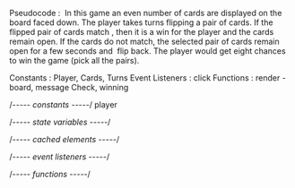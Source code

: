 Pseudocode :
 In this game an even number of cards are displayed on the board faced down. The player takes turns flipping a pair of cards.
If the flipped pair of cards match , then it is a win for the player and the cards remain open.
If the cards do not match, the selected pair of cards remain open for a few seconds and  flip back.
The player would get eight chances to win the game (pick all the pairs).


Constants : Player, Cards, Turns
Event Listeners : click
Functions : render - board, message
                   Check, winning

 /*----- constants -----*/
player

  /*----- state variables -----*/


  /*----- cached elements  -----*/


  /*----- event listeners -----*/


  /*----- functions -----*/